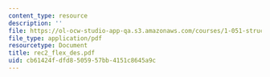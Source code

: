 ```yaml
---
content_type: resource
description: ''
file: https://ol-ocw-studio-app-qa.s3.amazonaws.com/courses/1-051-structural-engineering-design-fall-2003/cb61424fdfd8505957bb4151c8645a9c_rec2_flex_des.pdf
file_type: application/pdf
resourcetype: Document
title: rec2_flex_des.pdf
uid: cb61424f-dfd8-5059-57bb-4151c8645a9c
---
```

